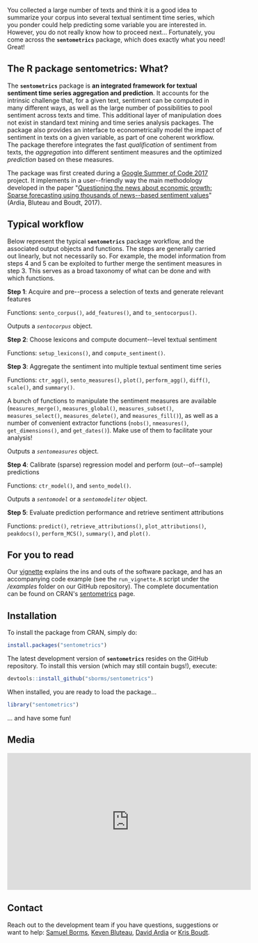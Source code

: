 
You collected a large number of texts and think it is a good idea to summarize your corpus into several textual sentiment time series, which you ponder could help predicting some variable you are interested in. However, you do not really know how to proceed next... Fortunately, you come across the **`sentometrics`** package, which does exactly what you need! Great!

## The R package **sentometrics**: What?

The **`sentometrics`** package is **an integrated framework for textual sentiment time series aggregation and prediction**. It accounts for the intrinsic challenge that, for a given text, sentiment can be computed in many different ways, as well as the large number of possibilities to pool sentiment across texts and time. This additional layer of manipulation does not exist in standard text mining and time series analysis packages. The package also provides an interface to econometrically model the impact of sentiment in texts on a given variable, as part of one coherent workflow. The package therefore integrates the fast _qualification_ of sentiment from texts, the _aggregation_ into different sentiment measures and the optimized _prediction_ based on these measures.

The package was first created during a [Google Summer of Code 2017](https://github.com/rstats-gsoc/gsoc2017/wiki/Sentometrics:-An-integrated-framework-for-text-based-multivariate-time-series-modeling-and-forecasting) project. It implements in a user--friendly way the main methodology developed in the paper "[Questioning the news about economic growth: Sparse forecasting using thousands of news--based sentiment values](https://ssrn.com/abstract=2976084)" (Ardia, Bluteau and Boudt, 2017).

## Typical workflow

Below represent the typical **`sentometrics`** package workflow, and the associated output objects and functions. The steps are generally carried out linearly, but not necessarily so. For example, the model information from steps 4 and 5 can be exploited to further merge the sentiment measures in step 3. This serves as a broad taxonomy of what can be done and with which functions.

**Step 1**: Acquire and pre--process a selection of texts and generate relevant features

Functions: `sento_corpus()`, `add_features()`, and `to_sentocorpus()`. 

Outputs a _`sentocorpus`_ object.

**Step 2**: Choose lexicons and compute document--level textual sentiment

Functions: `setup_lexicons()`, and `compute_sentiment()`.

**Step 3**: Aggregate the sentiment into multiple textual sentiment time series

Functions: `ctr_agg()`, `sento_measures()`, `plot()`, `perform_agg()`, `diff()`, `scale()`, and `summary()`.

A bunch of functions to manipulate the sentiment measures are available (`measures_merge()`, `measures_global()`, `measures_subset()`, `measures_select()`, `measures_delete()`, and `measures_fill()`), as well as a number of convenient extractor functions (`nobs()`, `nmeasures()`, `get_dimensions()`, and `get_dates()`). Make use of them to facilitate your analysis!

Outputs a _`sentomeasures`_ object.

**Step 4**: Calibrate (sparse) regression model and perform (out--of--sample) predictions

Functions: `ctr_model()`, and `sento_model()`.

Outputs a _`sentomodel`_ or a _`sentomodeliter`_ object.

**Step 5**: Evaluate prediction performance and retrieve sentiment attributions

Functions: `predict()`, `retrieve_attributions()`, `plot_attributions()`, `peakdocs()`, `perform_MCS()`, `summary()`, and `plot()`.

## For you to read

Our [vignette](https://ssrn.com/abstract=3067734) explains the ins and outs of the software package, and has an accompanying code example (see the `run_vignette.R` script under the _/examples_ folder on our GitHub repository). The complete documentation can be found on CRAN's [sentometrics](https://CRAN.R-project.org/package=sentometrics) page. 

## Installation

To install the package from CRAN, simply do:

```R
install.packages("sentometrics")
```

The latest development version of **`sentometrics`** resides on the GitHub repository. To install this version (which may still contain bugs!), execute:

```R
devtools::install_github("sborms/sentometrics")
```

When installed, you are ready to load the package...

```R
library("sentometrics")
```

... and have some fun!

## Media

<iframe width="560" height="315" src="https://www.youtube.com/embed/KC8LSBNvZrQ" frameborder="0" allow="autoplay; encrypted-media" allowfullscreen></iframe>

## Contact

Reach out to the development team if you have questions, suggestions or want to help: [Samuel Borms](mailto:samuel.borms@unine.ch), [Keven Bluteau](mailto:keven.bluteau@unine.ch), [David Ardia](mailto:david.ardia@unine.ch) or [Kris Boudt](mailto:kris.boudt@vub.be).

